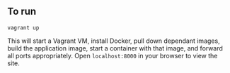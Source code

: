 ## To run

```
vagrant up
```

This will start a Vagrant VM, install Docker, pull down dependant images, build
the application image, start a container with that image, and forward all ports
appropriately. Open `localhost:8000` in your browser to view the site.
